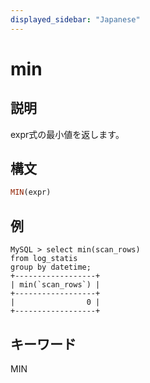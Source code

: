 ```yaml
---
displayed_sidebar: "Japanese"
---
```


# min

## 説明

expr式の最小値を返します。

## 構文

```Haskell
MIN(expr)
```

## 例

```plain text
MySQL > select min(scan_rows)
from log_statis
group by datetime;
+------------------+
| min(`scan_rows`) |
+------------------+
|                0 |
+------------------+
```

## キーワード

MIN